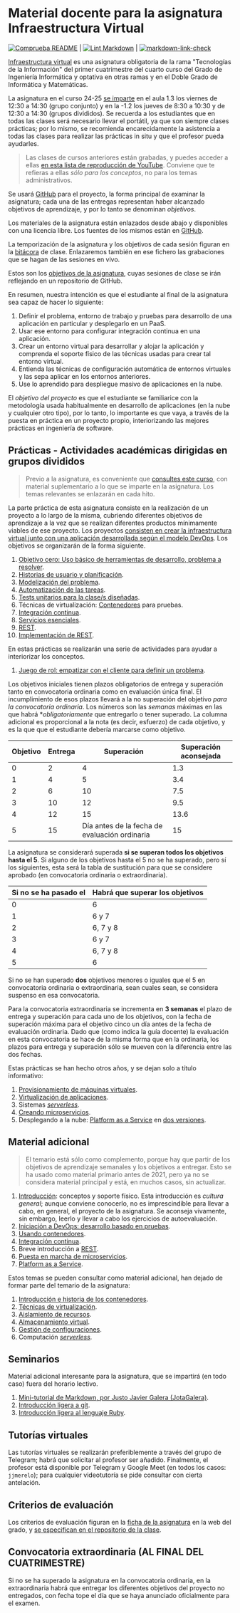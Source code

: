 # Material docente para la asignatura Infraestructura Virtual

[![Comprueba README](https://github.com/JJ/IV/actions/workflows/check-readme.yml/badge.svg)](https://github.com/JJ/IV/actions/workflows/check-readme.yml)
|
[![Lint Markdown](https://github.com/JJ/IV/workflows/Lint%20Markdown/badge.svg)](https://github.com/JJ/IV/actions?query=workflow%3A%22Lint+Markdown%22)
|
[![markdown-link-check](https://github.com/JJ/IV/actions/workflows/linkchecker.yml/badge.svg)](https://github.com/JJ/IV/actions/workflows/linkchecker.yml)

[Infraestructura virtual](https://grados.ugr.es/sites/grados/default/public/guias-firmadas/2022-2023/296114N.pdf)
es una asignatura obligatoria de la rama "Tecnologías de la Información" del
primer cuatrimestre del cuarto curso del Grado de Ingeniería Informática y
optativa en otras ramas y en el Doble Grado de Informática y Matemáticas.

La asignatura en el curso 24-25 [se
imparte](https://etsiit.ugr.es/sites/centros/etsiit/public/inline-files/HorariosGII%2824-25%29.pdf)
en el aula 1.3 los viernes de 12:30 a 14:30 (grupo conjunto) y en la
-1.2 los jueves de 8:30 a 10:30 y de 12:30 a 14:30 (grupos
divididos). Se recuerda a los estudiantes que en todas las clases será
necesario llevar el portátil, ya que son siempre clases prácticas; por
lo mismo, se recomienda encarecidamente la asistencia a todas las
clases para realizar las prácticas in situ y que el profesor pueda
ayudarles.

> Las clases de cursos anteriores están grabadas, y puedes acceder a ellas [en
> esta lista de reproducción de
> YouTube](https://www.youtube.com/playlist?list=PLsYEfmwhBQdKIwbMDIwK64pt3Fs03BDz9).
> Conviene que te refieras a ellas *sólo para los conceptos*, no para los temas
> administrativos.

Se usará [GitHub](https://github.com) para el proyecto, la forma principal de
examinar la asignatura; cada una de las entregas representan haber alcanzado
objetivos de aprendizaje, y por lo tanto se denominan *objetivos*.

Los materiales de la asignatura están enlazados desde abajo y
disponibles con una licencia libre. Los fuentes de los mismos están en
[GitHub](https://github.com/JJ/IV).

La temporización de la asignatura y los objetivos de cada sesión figuran en la
[bitácora](https://github.com/JJ/IV-/blob/master/sesiones/README.md) de
clase. Enlazaremos también en ese fichero las grabaciones que se hagan de las
sesiones en vivo.

Estos son los [objetivos de la asignatura](documentos/objetivos.md), cuyas
sesiones de clase se irán reflejando en un repositorio de GitHub.

En resumen, nuestra intención es que el estudiante al final de la asignatura sea
capaz de hacer lo siguiente:

1. Definir el problema, entorno de trabajo y pruebas para desarrollo de una
   aplicación en particular y desplegarlo en un PaaS.
2. Usar ese entorno para configurar integración continua en una aplicación.
3. Crear un entorno virtual para desarrollar y alojar la aplicación y comprenda
   el soporte físico de las técnicas usadas para crear tal entorno virtual.
4. Entienda las técnicas de configuración automática de entornos virtuales y
   las sepa aplicar en los entornos anteriores.
5. Use lo aprendido para despliegue masivo de aplicaciones en la nube.

El *objetivo del proyecto* es que el estudiante se familiarice con la
metodología usada habitualmente en desarrollo de aplicaciones (en la nube y
cualquier otro tipo), por lo tanto, lo importante es que vaya, a través de la
puesta en práctica en un proyecto propio, interiorizando las mejores prácticas
en ingeniería de software.

## Prácticas - Actividades académicas dirigidas en grupos divididos

> Previo a la asignatura, es conveniente
> que [consultes este curso](https://jj.github.io/curso-tdd), con
> material suplementario a lo que se imparte en la asignatura. Los
> temas relevantes se enlazarán en cada hito.

La parte práctica de esta asignatura consiste en la realización de un proyecto a
lo largo de la misma, cubriendo diferentes objetivos de aprendizaje a la vez que
se realizan diferentes productos mínimamente viables de ese proyecto. Los
proyectos [consisten en crear la infraestructura virtual junto con una
aplicación desarrollada según el modelo
DevOps](documentos/proyecto/README.md). Los objetivos se organizarán de la forma
siguiente.

1. [Objetivo cero: Uso básico de herramientas de desarrollo, problema a
   resolver](documentos/proyecto/0.Repositorio.md).
2. [Historias de usuario y
   planificación](documentos/proyecto/1.Planificacion.md).
3. [Modelización del problema](documentos/proyecto/2.Modelo.md).
4. [Automatización de las tareas](documentos/proyecto/3.Automatizar.md).
5. [Tests unitarios para la clase/s diseñadas](documentos/proyecto/4.Tests.md).
6. Técnicas de virtualización: [Contenedores](documentos/proyecto/5.Docker.md)
   para pruebas.
7. [Integración continua](documentos/proyecto/6.CI.md).
8. [Servicios esenciales](documentos/proyecto/7.Servicios.md).
9. [REST](documentos/proyecto/8.REST.md).
10. [Implementación de REST](documentos/proyecto/9.Microservicio.md).

En estas prácticas se realizarán una serie de actividades para ayudar
a interiorizar los conceptos.

1. [Juego de rol: empatizar con el cliente para definir un problema](documentos/actividades/juego-rol-design-thinking.md).

Los objetivos iniciales tienen plazos obligatorios de entrega y superación tanto
en convocatoria ordinaria como en evaluación única final. El incumplimiento de
esos plazos llevará a la no superación del objetivo *para la convocatoria
ordinaria*. Los números son las *semanas* máximas en las que habrá
**obligatoriamente* que entregarlo o tener superado. La columna adicional es
proporcional a la nota (es decir, esfuerzo) de cada objetivo, y es la que que el
estudiante debería marcarse como objetivo.

| Objetivo | Entrega  | Superación    | Superación **aconsejada** |
| -------- | -------- | --------      | --------                  |
| 0        | 2        | 4             | 1.3                       |
| 1        | 4        | 5             | 3.4                       |
| 2        | 6        | 10            | 7.5                       |
| 3        | 10       | 12            | 9.5                       |
| 4        | 12       | 15            | 13.6                      |
| 5        | 15       | Día antes de la fecha de evaluación ordinaria | 15 |

La asignatura se considerará superada **si se superan todos los objetivos hasta
el 5**. Si alguno de los objetivos hasta el 5 no se ha superado, pero sí los
siguientes, esta será la tabla de sustitución para que se considere aprobado (en
convocatoria ordinaria o extraordinaria).

| Si no se ha pasado el | Habrá que superar los objetivos |
| --------------------- | ------------------------------- |
| 0                     | 6                               |
| 1                     | 6 y 7                           |
| 2                     | 6, 7 y 8                        |
| 3                     | 6 y 7                           |
| 4                     | 6, 7 y 8                        |
| 5                     | 6                               |

Si no se han superado **dos** objetivos menores o iguales que el 5 en
convocatoria ordinaria o extraordinaria, sean cuales sean, se considera suspenso
en esa convocatoria.

Para la convocatoria extraordinaria se incrementa en **3 semanas** el plazo de
entrega y superación para cada uno de los objetivos, con la fecha de superación
máxima para el objetivo cinco un día antes de la fecha de evaluación
ordinaria. Dado que (como indica la guía docente) la evaluación en esta
convocatoria se hace de la misma forma que en la ordinaria, los plazos para
entrega y superación sólo se mueven con la diferencia entre las dos fechas.

Estas prácticas se han hecho otros años, y se dejan solo a título informativo:

1. [Provisionamiento de máquinas
   virtuales](documentos/proyecto/6.Provision.md).
2. [Virtualización de aplicaciones](documentos/proyecto/5.IaaS.md).
3. Sistemas [*serverless*](documentos/proyecto/5.Serverless.md).
4. [Creando microservicios](documentos/proyecto/6.Microservicio.md).
5. Desplegando a la nube: [Platform as a Service](documentos/proyecto/7.PaaS.md)
   en [dos versiones](documentos/proyecto/10.PaaS.md).

## Material adicional

> El temario está sólo como complemento, porque hay que partir de los objetivos
de aprendizaje semanales y los objetivos a entregar. Esto se ha usado como
material primario antes de 2021, pero ya no se considera material principal y
está, en muchos casos, sin actualizar.

1. [Introducción](documentos/temas/Intro_concepto_y_soporte_fisico.md):
   conceptos y soporte físico. Esta introducción es *cultura general*; aunque
   conviene conocerlo, no es imprescindible para llevar a cabo, en general, el
   proyecto de la asignatura. Se aconseja vivamente, sin embargo, leerlo y
   llevar a cabo los ejercicios de autoevaluación.
2. [Iniciación a DevOps: desarrollo basado en pruebas](documentos/temas/Desarrollo_basado_en_pruebas.md).
3. [Usando contenedores](documentos/temas/Contenedores.md).
4. [Integración continua](documentos/temas/Integracion_continua.md).
5. Breve introducción a [REST](documentos/temas/REST.md).
6. [Puesta en marcha de microservicios](documentos/temas/Microservicios.md).
7. [Platform as a Service](documentos/temas/PaaS.md).

Estos temas se pueden consultar como material adicional, han dejado de formar
parte del temario de la asignatura:

1. [Introducción e historia de los contenedores](documentos/temas/Intro_contenedores.md).
2. [Técnicas de virtualización](documentos/temas/Tecnicas_de_virtualizacion.md).
3. [Aislamiento de recursos](documentos/temas/Aislamiento_de_recursos.md).
4. [Almacenamiento virtual](documentos/temas/Almacenamiento.md).
5. [Gestión de configuraciones](documentos/temas/Gestion_de_configuraciones.md).
6. Computación [*serverless*](documentos/temas/Serverless.md).

## Seminarios

Material adicional interesante para la asignatura, que se impartirá
(en todo caso) fuera del horario lectivo.

1. [Mini-tutorial de Markdown, por Justo Javier Galera
   (JotaGalera)](documentos/seminarios/MarkDown_tutorial.md).
2. [Introducción ligera a git](preso/intro-git.html).
3. [Introducción ligera al lenguaje Ruby](documentos/seminarios/ruby.md).

## Tutorías virtuales

Las tutorías virtuales se realizarán preferiblemente a través del grupo
de Telegram; habrá que solicitar al profesor ser añadido. Finalmente, el
profesor está disponible por Telegram y Google Meet (en todos los
casos: `jjmerelo`); para cualquier videotutoría se pide consultar con cierta
antelación.

## Criterios de evaluación

Los criterios de evaluación figuran en la
[ficha de la asignatura](https://grados.ugr.es/sites/grados/default/public/guias-firmadas/2024-2025/296114N.pdf)
en la web del grado, y
[se especifican en el repositorio de la clase](https://github.com/JJ/IV-/blob/master/Metodolog%C3%ADa_y_criterios_de_evaluaci%C3%B3n.md).

## Convocatoria extraordinaria (AL FINAL DEL CUATRIMESTRE)

Si no se ha superado la asignatura en la convocatoria ordinaria, en la
extraordinaria habrá que entregar los diferentes objetivos del proyecto no
entregados, con fecha tope
el día que se haya anunciado oficialmente para el examen.
